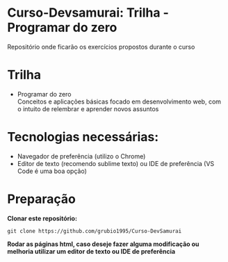 # Curso-Devsamurai: Trilha - Programar do zero

Repositório onde ficarão os exercícios propostos durante o curso

# Trilha

* Programar do zero <br />
  Conceitos e aplicações básicas focado em desenvolvimento web, com o intuito de relembrar e aprender novos assuntos

# Tecnologias necessárias:

* Navegador de preferência (utilizo o Chrome)
* Editor de texto (recomendo sublime texto) ou IDE de preferência (VS Code é uma boa opção)

# Preparação

<b>Clonar este repositório:</b>

```shell
git clone https://github.com/grubio1995/Curso-DevSamurai
```
<b>Rodar as páginas html, caso deseje fazer alguma modificação ou melhoria utilizar um editor de texto ou IDE de preferência</b>

